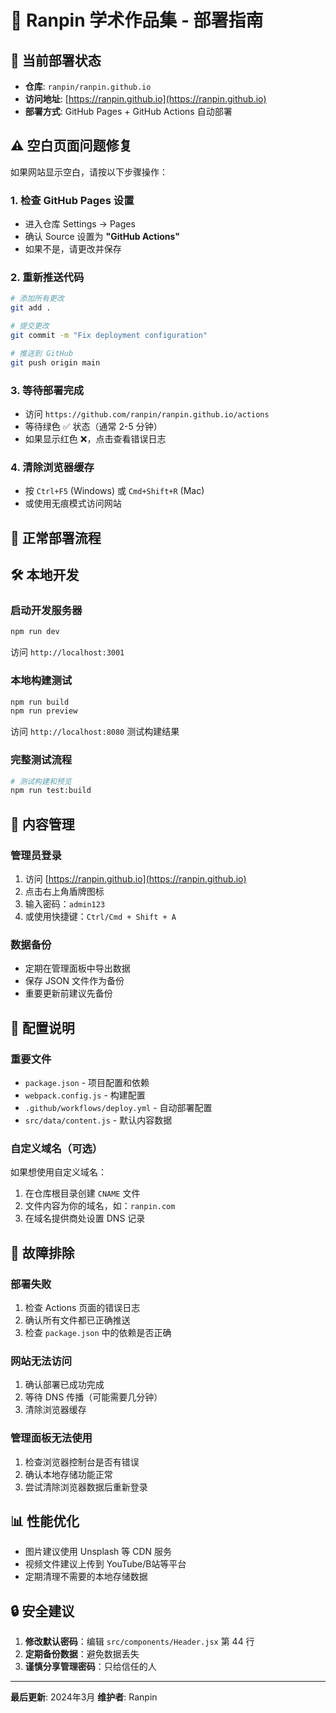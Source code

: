 # 🚀 Ranpin 学术作品集 - 部署指南

## 📍 当前部署状态

- **仓库**: `ranpin/ranpin.github.io`
- **访问地址**: [https://ranpin.github.io](https://ranpin.github.io)
- **部署方式**: GitHub Pages + GitHub Actions 自动部署

## ⚠️ 空白页面问题修复

如果网站显示空白，请按以下步骤操作：

### 1. 检查 GitHub Pages 设置
- 进入仓库 Settings → Pages
- 确认 Source 设置为 **"GitHub Actions"**
- 如果不是，请更改并保存

### 2. 重新推送代码
```bash
# 添加所有更改
git add .

# 提交更改
git commit -m "Fix deployment configuration"

# 推送到 GitHub
git push origin main
```

### 3. 等待部署完成
- 访问 `https://github.com/ranpin/ranpin.github.io/actions`
- 等待绿色 ✅ 状态（通常 2-5 分钟）
- 如果显示红色 ❌，点击查看错误日志

### 4. 清除浏览器缓存
- 按 `Ctrl+F5` (Windows) 或 `Cmd+Shift+R` (Mac)
- 或使用无痕模式访问网站

## 🔄 正常部署流程

## 🛠️ 本地开发

### 启动开发服务器
```bash
npm run dev
```
访问 `http://localhost:3001`

### 本地构建测试
```bash
npm run build
npm run preview
```
访问 `http://localhost:8080` 测试构建结果

### 完整测试流程
```bash
# 测试构建和预览
npm run test:build
```

## 📝 内容管理

### 管理员登录
1. 访问 [https://ranpin.github.io](https://ranpin.github.io)
2. 点击右上角盾牌图标
3. 输入密码：`admin123`
4. 或使用快捷键：`Ctrl/Cmd + Shift + A`

### 数据备份
- 定期在管理面板中导出数据
- 保存 JSON 文件作为备份
- 重要更新前建议先备份

## 🔧 配置说明

### 重要文件
- `package.json` - 项目配置和依赖
- `webpack.config.js` - 构建配置
- `.github/workflows/deploy.yml` - 自动部署配置
- `src/data/content.js` - 默认内容数据

### 自定义域名（可选）
如果想使用自定义域名：
1. 在仓库根目录创建 `CNAME` 文件
2. 文件内容为你的域名，如：`ranpin.com`
3. 在域名提供商处设置 DNS 记录

## 🚨 故障排除

### 部署失败
1. 检查 Actions 页面的错误日志
2. 确认所有文件都已正确推送
3. 检查 `package.json` 中的依赖是否正确

### 网站无法访问
1. 确认部署已成功完成
2. 等待 DNS 传播（可能需要几分钟）
3. 清除浏览器缓存

### 管理面板无法使用
1. 检查浏览器控制台是否有错误
2. 确认本地存储功能正常
3. 尝试清除浏览器数据后重新登录

## 📊 性能优化

- 图片建议使用 Unsplash 等 CDN 服务
- 视频文件建议上传到 YouTube/B站等平台
- 定期清理不需要的本地存储数据

## 🔒 安全建议

1. **修改默认密码**：编辑 `src/components/Header.jsx` 第 44 行
2. **定期备份数据**：避免数据丢失
3. **谨慎分享管理密码**：只给信任的人

---

**最后更新**: 2024年3月
**维护者**: Ranpin
